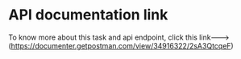 # API documentation link

To know more about this task and api endpoint, click this link--->(https://documenter.getpostman.com/view/34916322/2sA3QtcqeF)
